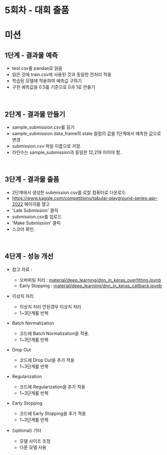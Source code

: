 # 5회차 - 대회 출품


# 미션


## 1단계 - 결과물 예측

- test.csv를 pandas로 읽음
- 읽은 것에 train.csv에 사용된 것과 동일한 전처리 적용
- 학습된 모델에 적용하여 예측값 구하기
- 구한 예측값을 0.5를 기준으로 0과 1로 만들기


<br>

## 2단계 - 결과물 만들기

- sample_submission.csv를 읽기
- sample_submission data_frame의 state 컬럼의 값을 1단계에서 예측한 값으로 변경
- submission.csv 파일 이름으로 저장.
- 라인수는 sample_submission과 동일한 12,219 이어야 함.


<br>

## 3단계 - 결과물 출품

- 2단계에서 생성한 submission.csv를 로칼 컴퓨터로 다운로드
- https://www.kaggle.com/competitions/tabular-playground-series-apr-2022 페이지를 열고
- 'Late Submission' 클릭
- submission.csv를 업로드
- 'Make Submission' 클릭
- 스코어 확인.


<br>

## 4단계 - 성능 개선

- 참고 자료 : 
    - 오버피팅 처리 : [material/deep_learning/dnn_in_keras_overfitting.ipynb](material/deep_learning/dnn_in_keras_overfitting.ipynb)
    - Early Stopping : [material/deep_learning/dnn_in_keras_callback.ipynb](material/deep_learning/dnn_in_keras_callback.ipynb)

- 이상치 처리
    - 이상치 처리 안된경우 이상치 처리
    - 1~3단계를 반복

- Batch Normalization
    - 코드에 Batch Normalization을 적용.
    - 1~3단계를 반복

- Drop Out
    - 코드에 Drop Out을 추가 적용
    - 1~3단계를 반복

- Regularization
    - 코드에 Regularization을 추가 적용
    - 1~3단계를 반복

- Early Stopping
    - 코드에 Early Stopping을 추가 적용
    - 1~3단계를 반복

- (optional) 기타
    - 모델 사이즈 조정
    - 다른 모델 사용